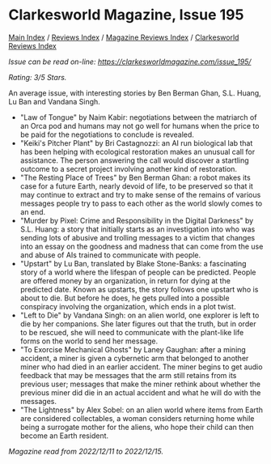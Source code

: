 # Clarkesworld Magazine, Issue 195

[Main Index](../../../README.md) / [Reviews Index](../../README.md) / [Magazine Reviews Index](../README.md) / [Clarkesworld Reviews Index](README.md)

*Issue can be read on-line: <https://clarkesworldmagazine.com/issue_195/>*

*Rating: 3/5 Stars.*

An average issue, with interesting stories by Ben Berman Ghan, S.L. Huang, Lu Ban and Vandana Singh.

- "Law of Tongue" by Naim Kabir: negotiations between the matriarch of an Orca pod and humans may not go well for humans when the price to be paid for the negotiations to conclude is revealed.
- "Keiki's Pitcher Plant" by Bri Castagnozzi: an AI run biological lab that has been helping with ecological restoration makes an unusual call for assistance. The person answering the call would discover a startling outcome to a secret project involving another kind of restoration.
- "The Resting Place of Trees" by Ben Berman Ghan: a robot makes its case for a future Earth, nearly devoid of life, to be preserved so that it may continue to extract and try to make sense of the remains of various messages people try to pass to each other as the world slowly comes to an end.
- "Murder by Pixel: Crime and Responsibility in the Digital Darkness" by S.L. Huang: a story that initially starts as an investigation into who was sending lots of abusive and trolling messages to a victim that changes into an essay on the goodness and madness that can come from the use and abuse of AIs trained to communicate with people.
- "Upstart" by Lu Ban, translated by Blake Stone-Banks: a fascinating story of a world where the lifespan of people can be predicted. People are offered money by an organization, in return for dying at the predicted date. Known as upstarts, the story follows one upstart who is about to die. But before he does, he gets pulled into a possible conspiracy involving the organization, which ends in a plot twist.
- "Left to Die" by Vandana Singh: on an alien world, one explorer is left to die by her companions. She later figures out that the truth, but in order to be rescued, she will need to communicate with the plant-like life forms on the world to send her message.
- "To Exorcise Mechanical Ghosts" by Laney Gaughan: after a mining accident, a miner is given a cybernetic arm that belonged to another miner who had died in an earlier accident. The miner begins to get audio feedback that may be messages that the arm still retains from its previous user; messages that make the miner rethink about whether the previous miner did die in an actual accident and what he will do with the messages.
- "The Lightness" by Alex Sobel: on an alien world where items from Earth are considered collectables, a woman considers returning home while being a surrogate mother for the aliens, who hope their child can then become an Earth resident.

*Magazine read from 2022/12/11 to 2022/12/15.*
